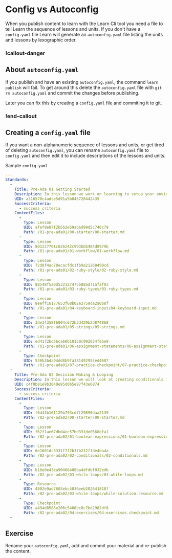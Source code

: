 # Config vs Autoconfig

When you publish content to learn with the Learn Cli tool you need a file to tell Learn the sequence of lessons and units.  If you don't have a `config.yaml` file Learn will generate an `autoconfig.yaml` file listing the units and lessons by lexographic order.  

<!-- available callout types: info, success, warning, danger, secondary  -->
### !callout-danger

## About `autoconfig.yaml`

If you publish and have an existing `autoconfig.yaml`, the command `learn publish` will fail.  To get around this delete the `autoconfig.yaml` file with `git rm autoconfig.yaml` and commit the changes before publishing.  

Later you can fix this by creating a `config.yaml` file and commiting it to git.

### !end-callout

## Creating a `config.yaml` file

If you want a non-alphanumeric sequence of lessons and units, or get tired of deleting `autoconfig.yaml`, you can rename `autoconfig.yaml` file to `config.yaml` and then edit it to include descriptions of the lessons and units.

Sample `config.yaml`

```yaml
---
Standards:
  -
    Title: Pre-Ada 01 Getting Started
    Description: In this lesson we work on learning to setup your environment and basic Ruby types.
    UID: a316578c4adce5d91a5b045726442435
    SuccessCriteria:
      - success criteria
    ContentFiles:
      -
        Type: Lesson
        UID: afef9e07f2b5b2e59ab6d99d5c740c79
        Path: /01-pre-ada01/00-starter/00-starter.md
      -
        Type: Lesson
        UID: 801227701c626242c993bbb484d8979b
        Path: /01-pre-ada01/01-workflow/01-workflow.md
      -
        Type: Lesson
        UID: 72d8f4ac70ecacfdc1fb9a21260499cd
        Path: /01-pre-ada01/02-ruby-style/02-ruby-style.md
      -
        Type: Lesson
        UID: 88548f5a0d532127475b88ad71afaf93
        Path: /01-pre-ada01/03-ruby-types/03-ruby-types.md
      -
        Type: Lesson
        UID: 8eeff16177653f68b02e3759da2a0b8f
        Path: /01-pre-ada01/04-keyboard-input/04-keyboard-input.md
      -
        Type: Lesson
        UID: 3de34358f6004c672b3d429b2d874868
        Path: /01-pre-ada01/05-strings/05-strings.md
      -
        Type: Lesson
        UID: ed4172bd56ca60b10150c992624febe9
        Path: /01-pre-ada01/06-assignment-statements/06-assignment-statements.md
      -
        Type: Checkpoint
        UID: 530b3bda94dd8b9fa331492954ed4687
        Path: /01-pre-ada01/07-practice-checkpoint/07-practice-checkpoint.md
  -
    Title: Pre-Ada 02 Decision Making & Looping
    Description: In this lesson we will look at creating conditionals in Ruby and practice writing programs which do so.
    UID: c4f8b81e9b3040e95d0b5e87f43e6874
    SuccessCriteria:
      - success criteria
    ContentFiles:
      -
        Type: Lesson
        UID: f6d43b161129b793cd7f29890daa2139
        Path: /02-pre-ada02/00-starter/00-starter.md
      -
        Type: Lesson
        UID: f62f1ae67dbd4ec57bd331de0568efa1
        Path: /02-pre-ada02/01-boolean-expressions/01-boolean-expressions.md
      -
        Type: Lesson
        UID: 6e1601dc3331f7f2b37b212f1de4ea4a
        Path: /02-pre-ada02/02-conditionals/02-conditionals.md
      -
        Type: Lesson
        UID: b18e0e43ea90466408ba4dfdbf032edb
        Path: /02-pre-ada02/03-while-loops/03-while-loops.md
      -
        Type: Resource
        UID: 4802e9ad7603ebc4836eeb282641818f
        Path: /02-pre-ada02/03-while-loops/while-solution.resource.md
      -
        Type: Checkpoint
        UID: a494d8583e206c5400bc8c7bd2982df8
        Path: /02-pre-ada02/04-exercises/04-exercises.checkpoint.md
  -
```

## Exercise

Rename your `autoconfig.yaml`, add and commit your material and re-publish the content.
